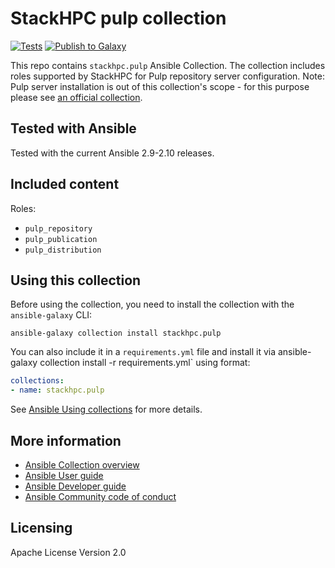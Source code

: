 # StackHPC pulp collection

[![Tests](https://github.com/stackhpc/ansible-collection-pulp/actions/workflows/pull_request.yml/badge.svg)](https://github.com/stackhpc/ansible-collection-pulp/actions/workflows/pull_request.yml) [![Publish to Galaxy](https://github.com/stackhpc/ansible-collection-pulp/actions/workflows/publish.yml/badge.svg)](https://github.com/stackhpc/ansible-collection-pulp/actions/workflows/publish.yml)

This repo contains `stackhpc.pulp` Ansible Collection. The collection includes roles supported by StackHPC for Pulp repository server configuration.
Note: Pulp server installation is out of this collection's scope - for this purpose please see [an official collection](https://galaxy.ansible.com/pulp/pulp_installer).

## Tested with Ansible

Tested with the current Ansible 2.9-2.10 releases.

## Included content

Roles:

* `pulp_repository`
* `pulp_publication`
* `pulp_distribution`

## Using this collection

Before using the collection, you need to install the collection with the `ansible-galaxy` CLI:

    ansible-galaxy collection install stackhpc.pulp

You can also include it in a `requirements.yml` file and install it via ansible-galaxy collection install -r requirements.yml` using format:

```yaml
collections:
- name: stackhpc.pulp
```

See [Ansible Using collections](https://docs.ansible.com/ansible/latest/user_guide/collections_using.html) for more details.

## More information

- [Ansible Collection overview](https://github.com/ansible-collections/overview)
- [Ansible User guide](https://docs.ansible.com/ansible/latest/user_guide/index.html)
- [Ansible Developer guide](https://docs.ansible.com/ansible/latest/dev_guide/index.html)
- [Ansible Community code of conduct](https://docs.ansible.com/ansible/latest/community/code_of_conduct.html)

## Licensing

Apache License Version 2.0
